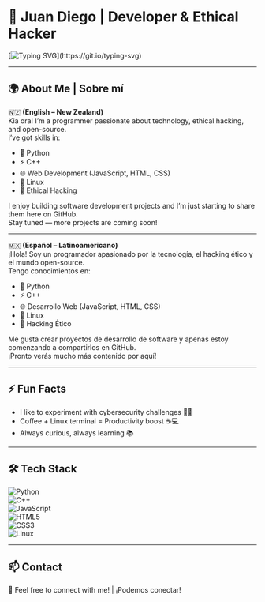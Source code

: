 # 👾 Juan Diego | Developer & Ethical Hacker  

[![Typing SVG](https://readme-typing-svg.herokuapp.com?font=Fira+Code&size=22&duration=4000&pause=1000&color=00FF00&center=true&vCenter=true&width=600&lines=Hello%2C+World!;Kia+ora%2C+mate!;¡Hola%2C+mundo!;Coding+my+way+through+life...)](https://git.io/typing-svg)

---

## 🌍 About Me | Sobre mí  

🇳🇿 **(English – New Zealand)**  
Kia ora! I’m a programmer passionate about technology, ethical hacking, and open-source.  
I’ve got skills in:  
- 🐍 Python  
- ⚡ C++  
- 🌐 Web Development (JavaScript, HTML, CSS)  
- 🐧 Linux  
- 🔐 Ethical Hacking  

I enjoy building software development projects and I’m just starting to share them here on GitHub.  
Stay tuned — more projects are coming soon!  

---

🇲🇽 **(Español – Latinoamericano)**  
¡Hola! Soy un programador apasionado por la tecnología, el hacking ético y el mundo open-source.  
Tengo conocimientos en:  
- 🐍 Python  
- ⚡ C++  
- 🌐 Desarrollo Web (JavaScript, HTML, CSS)  
- 🐧 Linux  
- 🔐 Hacking Ético  

Me gusta crear proyectos de desarrollo de software y apenas estoy comenzando a compartirlos en GitHub.  
¡Pronto verás mucho más contenido por aquí!  

---

## ⚡ Fun Facts  
- I like to experiment with cybersecurity challenges 🕵️‍♂️  
- Coffee + Linux terminal = Productivity boost ☕💻  
- Always curious, always learning 📚  

---

## 🛠️ Tech Stack  
![Python](https://img.shields.io/badge/Python-3776AB?style=for-the-badge&logo=python&logoColor=white)  
![C++](https://img.shields.io/badge/C++-00599C?style=for-the-badge&logo=c%2b%2b&logoColor=white)  
![JavaScript](https://img.shields.io/badge/JavaScript-323330?style=for-the-badge&logo=javascript&logoColor=%23F7DF1E)  
![HTML5](https://img.shields.io/badge/HTML5-E34F26?style=for-the-badge&logo=html5&logoColor=white)  
![CSS3](https://img.shields.io/badge/CSS3-1572B6?style=for-the-badge&logo=css3&logoColor=white)  
![Linux](https://img.shields.io/badge/Linux-FCC624?style=for-the-badge&logo=linux&logoColor=black)  

---

## 📫 Contact  
💬 Feel free to connect with me! | ¡Podemos conectar!  

